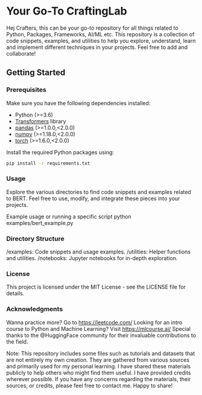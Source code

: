 
# Your Go-To CraftingLab

Hej Crafters, this can be your go-to repository for all things related to Python, Packages, Frameworks, AI/ML etc. This repository is a collection of code snippets, examples, and utilities to help you explore, understand, learn and implement different techniques in your projects. Feel free to add and collaborate!

## Getting Started

### Prerequisites

Make sure you have the following dependencies installed:

- Python (>=3.6)
- [Transformers](https://github.com/huggingface/transformers) library
- [pandas](https://pandas.pydata.org/pandas-docs/stable/getting_started/install.html) (>=1.0.0,<2.0.0)
- [numpy](https://numpy.org/install/) (>=1.18.0,<2.0.0)
- [torch](https://pytorch.org/get-started/locally/) (>=1.6.0,<2.0.0)
  
Install the required Python packages using:

```bash
pip install -r requirements.txt
```

### Usage
Explore the various directories to find code snippets and examples related to BERT. Feel free to use, modify, and integrate these pieces into your projects.

Example usage or running a specific script
python examples/bert_example.py

### Directory Structure
/examples: Code snippets and usage examples.
/utilities: Helper functions and utilities.
/notebooks: Jupyter notebooks for in-depth exploration.

### License
This project is licensed under the MIT License - see the LICENSE file for details.

### Acknowledgments
Wanna practice more? Go to https://leetcode.com/
Looking for an intro course to Python and Machine Learning? Visit https://mlcourse.ai/
Special thanks to the @HuggingFace community for their invaluable contributions to the field.


Note: This repository includes some files such as tutorials and datasets that are not entirely my own creation. They are gathered from various sources and primarily used for my personal learning. I have shared these materials publicly to help others who might find them useful. I have provided credits wherever possible. If you have any concerns regarding the materials, their sources, or credits, please feel free to contact me. Happy to share!

